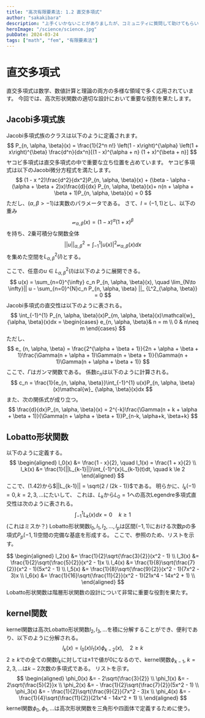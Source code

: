 ```yaml
---
title: "高次有限要素法: 1.2 直交多項式"
author: "sakakibara"
description: "上手くいかないことがありましたが、コミュニティに質問して助けてもらいました！"
heroImage: "/science/science.jpg"
pubDate: 2024-03-24
tags: ["math", "fem", "有限要素法"]
---
```



# 直交多項式
直交多項式は数学、数値計算と理論の両方の多様な領域で多く応用されています。
今回では、高次形状関数の適切な設計において重要な役割を果たします。

## Jacobi多項式族
Jacobi多項式族のクラスは以下のように定義されます。
$$
P_{n, \alpha, \beta}(x) = \frac{1}{2^n n!} \left(1 - x\right)^{\alpha} \left(1 + x\right)^{\beta} \frac{d^n}{dx^n}[(1 - x)^{\alpha + n} (1 + x)^{\beta + n}]
$$
ヤコビ多項式は直交多項式の中で重要な立ち位置を占めています。
ヤコビ多項式は以下のJacobi微分方程式を満たします。
$$
(1 - x ^2)\frac{d^2}{dx^2}P_{n, \alpha, \beta}(x) + (\beta - \alpha - (\alpha + \beta + 2)x)\frac{d}{dx} P_{n, \alpha, \beta}(x)+ n(n + \alpha + \beta + 1)P_{n, \alpha, \beta}(x) = 0
$$
ただし、$(\alpha, \beta > -1)$は実数のパラメータである。
さて、$I=(-1, 1)$とし、以下の重み
$$
\mathcal{w}_ {\alpha, \beta}(x) = (1 - x)^\alpha (1 + x)^\beta
$$
を持ち、$2$乗可積分な関数全体
$$
||u||^2_{\alpha, \beta} = \int_{-1}^{1} |u(x)|^2 \mathcal{w}_ {\alpha, \beta}(x)dx
$$
を集めた空間を$L^2_ {\alpha, \beta}(I)$とする。

ここで、任意の$u\in L^2_ {\alpha, \beta}(I)$は以下のように展開できる。
$$
u(x) = \sum_{n=0}^{\infty} c_n P_{n, \alpha, \beta}(x), \quad \lim_{N\to \infty}|| u - \sum_{n=0}^{N}c_n P_{n, \alpha, \beta}  ||_ {L^2_{\alpha, \beta}} = 0
$$
Jacobi多項式の直交性は以下のように表される。
$$
\int_{-1}^{1} P_{n, \alpha, \beta}(x)P_{m, \alpha, \beta}(x)\mathcal{w}_ {\alpha, \beta}(x)dx =
\begin{cases}
e_{n, \alpha, \beta}& n = m \\
0 & n\neq m
\end{cases}
$$
ただし、
$$
e_ {n, \alpha, \beta} = \frac{2^{\alpha + \beta + 1}}{2n + \alpha + \beta + 1}\frac{\Gamma(n + \alpha +
1)\Gamma(n + \beta + 1)}{\Gamma(n + 1)\Gamma(n + \alpha + \beta + 1)} 
$$
ここで、$\Gamma$はガンマ関数である。
係数$c_n$は以下のように計算される。
$$
c_n = \frac{1}{e_{n, \alpha, \beta}}\int_{-1}^{1} u(x)P_{n, \alpha, \beta}(x)\mathcal{w}_ {\alpha, \beta}(x)dx
$$
また、次の関係式が成り立つ。
$$
\frac{d}{dx}P_{n, \alpha, \beta}(x) = 2^{-k}\frac{\Gamma(n + k + \alpha + \beta + 1)}{\Gamma(n + \alpha + \beta + 1)}P_{n-k, \alpha+k, \beta+k}
$$

<!-- ## Legendre多項式 -->
## Lobatto形状関数
以下のように定義する。
$$
\begin{aligned}
l_0(x) &= \frac{1 - x}{2}, \quad l_1(x) = \frac{1 + x}{2} \\
l_k(x) &= \frac{1}{||L_{k-1}||}\int_{-1}^{x}L_{k-1}(t)dt, \quad k \le 2
\end{aligned}
$$
ここで、(1.42)から$||L_{k-1}|| = \sqrt{2 / (2k - 1)}$である。
明らかに、$l_k(-1) = 0, k = 2, 3,\ldots$にたいして、
これは、$L_k$から$L_0 = 1$への高次Legendre多項式直交性は次のように表される。
$$
\int_{-1}^{1}L_k(x)dx = 0 \quad k \ge 1
$$
(これはミスか？)
Lobatto形状関数$l_0, l_1, l_2, \ldots, l_p$は区間$(-1, 1)$における次数$p$の多項式$P_p(-1, 1)$空間の完備な基底を形成する。
ここで、参照のため、リストを示す。

$$
\begin{aligned}
l_2(x) &= \frac{1}{2}\sqrt{\frac{3}{2}}(x^2 - 1) \\
l_3(x) &= \frac{1}{2}\sqrt{\frac{5}{2}}(x^2 - 1)x \\
l_4(x) &= \frac{1}{8}\sqrt{\frac{7}{2}}(x^2 - 1)(5x^2 - 1) \\
l_5(x) &= \frac{1}{8}\sqrt{\frac{9}{2}}(x^2 - 1)(7x^2 - 3)x \\
l_6(x) &= \frac{1}{16}\sqrt{\frac{11}{2}}(x^2 - 1)(21x^4 - 14x^2 + 1) \\
\end{aligned}
$$
Lobatto形状関数は階層形状関数の設計について非常に重要な役割を果たす。

## kernel関数
kernel関数は高次Lobatto形状関数$l_2, l_3, \ldots$を積に分解することができ、便利であり、以下のように分解される。
$$
l_k(x) = l_0(x)l_1(x)\phi_{k-2}(x), \quad 2 \ge k
$$
$2 \ge k$での全ての関数$l_k$に対しては$\pm 1$で値が$0$になるので、kernel関数$\phi_{k-1}, \ k=2, 3, \ldots$は$k-2$次数の多項式である。
リストを示す。
$$
\begin{aligned}
\phi_0(x) &= - 2\sqrt{\frac{3}{2}} \\
\phi_1(x) &= - 2\sqrt{\frac{5}{2}}x \\
\phi_2(x) &= - \frac{1}{2}\sqrt{\frac{7}{2}}(5x^2 - 1) \\
\phi_3(x) &= - \frac{1}{2}\sqrt{\frac{9}{2}}(7x^2 - 3)x \\
\phi_4(x) &= - \frac{1}{4}\sqrt{\frac{11}{2}}(21x^4 - 14x^2 + 1) \\
\end{aligned}
$$
kernel関数$\phi_0, \phi_1, \ldots$は高次形状関数を三角形や四面体で定義するために使う。
